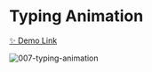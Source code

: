 # Typing Animation

[✨ Demo Link](https://javascript-small-projects-999.netlify.app/007-typing-animation/)

![007-typing-animation](https://user-images.githubusercontent.com/83247825/158177112-8cf6d210-df7d-44f8-9fc1-2244218ff295.png)
